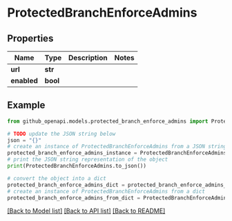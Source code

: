 # ProtectedBranchEnforceAdmins


## Properties

Name | Type | Description | Notes
------------ | ------------- | ------------- | -------------
**url** | **str** |  | 
**enabled** | **bool** |  | 

## Example

```python
from github_openapi.models.protected_branch_enforce_admins import ProtectedBranchEnforceAdmins

# TODO update the JSON string below
json = "{}"
# create an instance of ProtectedBranchEnforceAdmins from a JSON string
protected_branch_enforce_admins_instance = ProtectedBranchEnforceAdmins.from_json(json)
# print the JSON string representation of the object
print(ProtectedBranchEnforceAdmins.to_json())

# convert the object into a dict
protected_branch_enforce_admins_dict = protected_branch_enforce_admins_instance.to_dict()
# create an instance of ProtectedBranchEnforceAdmins from a dict
protected_branch_enforce_admins_from_dict = ProtectedBranchEnforceAdmins.from_dict(protected_branch_enforce_admins_dict)
```
[[Back to Model list]](../README.md#documentation-for-models) [[Back to API list]](../README.md#documentation-for-api-endpoints) [[Back to README]](../README.md)


